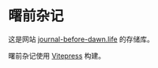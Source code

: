 # 曙前杂记

这是网站 [journal-before-dawn.life](https://journal-before-dawn.life) 的存储库。

曙前杂记使用 [Vitepress](https://vitepress.dev) 构建。

